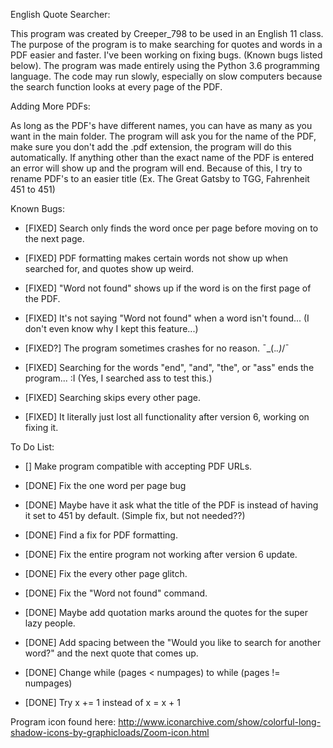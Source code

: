 English Quote Searcher:

This program was created by Creeper_798 to be used in an English 11 class. 
The purpose of the program is to make searching for quotes and words in a PDF easier and faster. 
I've been working on fixing bugs. (Known bugs listed below).
The program was made entirely using the Python 3.6 programming language.
The code may run slowly, especially on slow computers because the search function looks at every page of the PDF.


Adding More PDFs:

As long as the PDF's have different names, you can have as many as you want in the main folder.
The program will ask you for the name of the PDF, make sure you don't add the .pdf extension, the program will do this automatically.
If anything other than the exact name of the PDF is entered an error will show up and the program will end.
Because of this, I try to rename PDF's to an easier title (Ex. The Great Gatsby to TGG, Fahrenheit 451 to 451)


Known Bugs:

 - [FIXED] Search only finds the word once per page before moving on to the next page.

 - [FIXED] PDF formatting makes certain words not show up when searched for, and quotes show up weird.

 - [FIXED] "Word not found" shows up if the word is on the first page of the PDF.

 - [FIXED] It's not saying "Word not found" when a word isn't found... (I don't even know why I kept this feature...)

 - [FIXED?] The program sometimes crashes for no reason. ¯\_(._.)_/¯

 - [FIXED] Searching for the words "end", "and", "the", or "ass" ends the program... :I (Yes, I searched ass to test this.)

 - [FIXED] Searching skips every other page.

 - [FIXED] It literally just lost all functionality after version 6, working on fixing it.


To Do List:

 - [] Make program compatible with accepting PDF URLs.

 - [DONE] Fix the one word per page bug

 - [DONE] Maybe have it ask what the title of the PDF is instead of having it set to 451 by default. (Simple fix, but not needed??)

 - [DONE] Find a fix for PDF formatting.

 - [DONE] Fix the entire program not working after version 6 update.

 - [DONE] Fix the every other page glitch.

 - [DONE] Fix the "Word not found" command.

 - [DONE] Maybe add quotation marks around the quotes for the super lazy people.

 - [DONE] Add spacing between the "Would you like to search for another word?" and the next quote that comes up.

 - [DONE] Change while (pages < numpages) to while (pages != numpages)

 - [DONE] Try x += 1 instead of x = x + 1


Program icon found here:
http://www.iconarchive.com/show/colorful-long-shadow-icons-by-graphicloads/Zoom-icon.html
